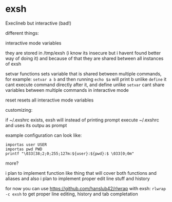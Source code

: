 # exsh
Execlineb but interactive (bad!)

different things:

interactive mode variables

they are stored in /tmp/exsh (i know its insecure but i havent found better way of doing it) and because of that they are shared between all instances of exsh

setvar functions sets variable that is shared between multiple commands, for example:
`setvar a b` and then running `echo $a` will print b
unlike `define` it cant execute command directly after it, and define unlike `setvar` cant share variables between multiple commands in interactive mode

reset resets all interactive mode variables

customizing:

if ~/.exshrc exists, exsh will instead of printing prompt execute ~/.exshrc and uses its outpu as prompt

example configuration can look like:

```
importas user USER
importas pwd PWD
printf "\033[38;2;0;255;127m:${user}:${pwd}:$ \033[0;0m"
```

more?

i plan to implement function like thing that will cover both functions and aliases and also i plan to implement proper edit line stuff and history

for now you can use https://github.com/hanslub42/rlwrap with exsh: `rlwrap -c exsh` to get proper line editing, history and tab completation
